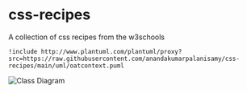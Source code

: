 # css-recipes
A collection of css recipes from the w3schools

```plantuml
!include http://www.plantuml.com/plantuml/proxy?src=https://raw.githubusercontent.com/anandakumarpalanisamy/css-recipes/main/uml/oatcontext.puml
```

![Class Diagram](http://www.plantuml.com/plantuml/proxy?src=https://raw.githubusercontent.com/anandakumarpalanisamy/css-recipes/main/uml/oatcontext2.puml)


